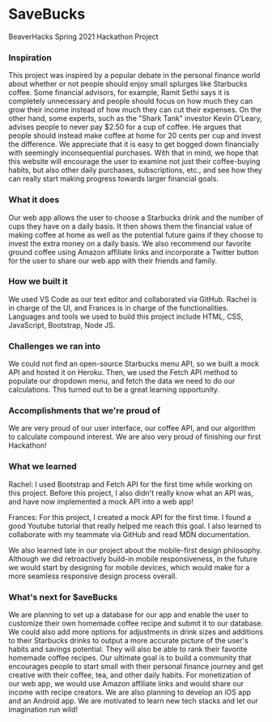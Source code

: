 # SaveBucks
BeaverHacks Spring 2021 Hackathon Project

### Inspiration

This project was inspired by a popular debate in the personal finance world about whether or not people should enjoy small splurges like Starbucks coffee. Some financial advisors, for example, Ramit Sethi says it is completely unnecessary and people should focus on how much they can grow their income instead of how much they can cut their expenses. On the other hand, some experts, such as the "Shark Tank" investor Kevin O'Leary, advises people to never pay $2.50 for a cup of coffee. He argues that people should instead make coffee at home for 20 cents per cup and invest the difference. We appreciate that it is easy to get bogged down financially with seemingly inconsequential purchases. With that in mind, we hope that this website will encourage the user to examine not just their coffee-buying habits, but also other daily purchases, subscriptions, etc., and see how they can really start making progress towards larger financial goals.

### What it does
Our web app allows the user to choose a Starbucks drink and the number of cups they have on a daily basis. It then shows them the financial value of making coffee at home as well as the potential future gains if they choose to invest the extra money on a daily basis. We also recommend our favorite ground coffee using Amazon affiliate links and incorporate a Twitter button for the user to share our web app with their friends and family.

### How we built it
We used VS Code as our text editor and collaborated via GitHub. Rachel is in charge of the UI, and Frances is in charge of the functionalities. Languages and tools we used to build this project include HTML, CSS, JavaScript, Bootstrap, Node JS.

### Challenges we ran into
We could not find an open-source Starbucks menu API, so we built a mock API and hosted it on Heroku. Then, we used the Fetch API method to populate our dropdown menu, and fetch the data we need to do our calculations. This turned out to be a great learning opportunity.

### Accomplishments that we're proud of
We are very proud of our user interface, our coffee API, and our algorithm to calculate compound interest. We are also very proud of finishing our first Hackathon!

### What we learned
Rachel: I used Bootstrap and Fetch API for the first time while working on this project. Before this project, I also didn't really know what an API was, and have now implemented a mock API into a web app!

Frances: For this project, I created a mock API for the first time. I found a good Youtube tutorial that really helped me reach this goal. I also learned to collaborate with my teammate via GitHub and read MDN documentation.

We also learned late in our project about the mobile-first design philosophy. Although we did retroactively build-in mobile responsiveness, in the future we would start by designing for mobile devices, which would make for a more seamless responsive design process overall.

### What's next for $aveBucks
We are planning to set up a database for our app and enable the user to customize their own homemade coffee recipe and submit it to our database. We could also add more options for adjustments in drink sizes and additions to their Starbucks drinks to output a more accurate picture of the user's habits and savings potential. They will also be able to rank their favorite homemade coffee recipes. Our ultimate goal is to build a community that encourages people to start small with their personal finance journey and get creative with their coffee, tea, and other daily habits. For monetization of our web app, we would use Amazon affiliate links and would share our income with recipe creators. We are also planning to develop an iOS app and an Android app. We are motivated to learn new tech stacks and let our imagination run wild!

